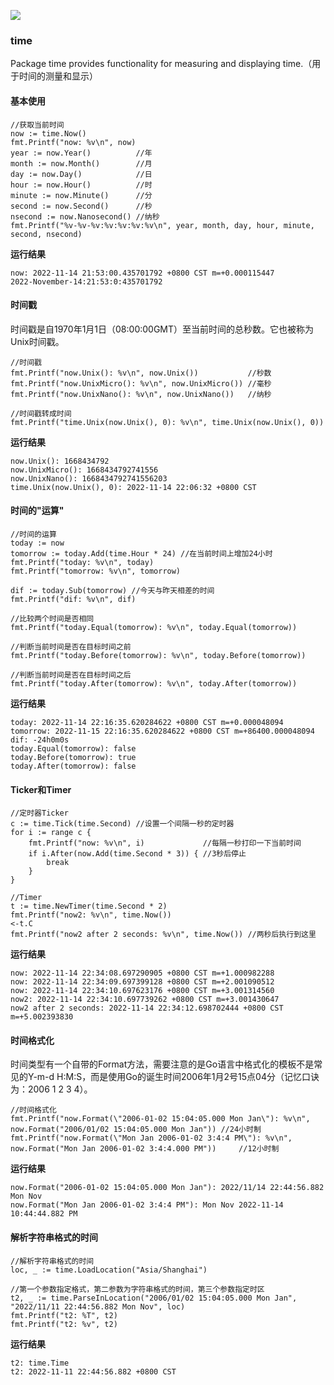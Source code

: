 
<BlogInfo id="403" title="golang学习笔记系列之标准库time的学习" author="白日梦想猿" pv=0 read_times=0 pre_cost_time="150" category="golang" tag_list="['']" create_time="2022.11.14 23:05:38.202807" update_time="2022.11.14 23:05:38" />

![](https://gimg2.baidu.com/image_search/src=http%3A%2F%2Fp8.itc.cn%2Fq_70%2Fimages03%2F20210221%2Fd778753d6a0d4ab9b685aaf362810c0d.gif&refer=http%3A%2F%2Fp8.itc.cn&app=2002&size=f9999,10000&q=a80&n=0&g=0n&fmt=auto?sec=1665661975&t=37860c72d333426b69c936abcb7d5473)

### time

Package time provides functionality for measuring and displaying
time.（用于时间的测量和显示）

#### 基本使用

```golang
//获取当前时间
now := time.Now()
fmt.Printf("now: %v\n", now)
year := now.Year()          //年
month := now.Month()        //月
day := now.Day()            //日
hour := now.Hour()          //时
minute := now.Minute()      //分
second := now.Second()      //秒
nsecond := now.Nanosecond() //纳秒
fmt.Printf("%v-%v-%v:%v:%v:%v:%v\n", year, month, day, hour, minute, second, nsecond)
```


**运行结果**


```shell script
now: 2022-11-14 21:53:00.435701792 +0800 CST m=+0.000115447
2022-November-14:21:53:0:435701792
```

#### 时间戳

时间戳是自1970年1月1日（08:00:00GMT）至当前时间的总秒数。它也被称为Unix时间戳。

```golang
//时间戳
fmt.Printf("now.Unix(): %v\n", now.Unix())           //秒数
fmt.Printf("now.UnixMicro(): %v\n", now.UnixMicro()) //毫秒
fmt.Printf("now.UnixNano(): %v\n", now.UnixNano())   //纳秒

//时间戳转成时间
fmt.Printf("time.Unix(now.Unix(), 0): %v\n", time.Unix(now.Unix(), 0))
```

**运行结果**

```shell script
now.Unix(): 1668434792
now.UnixMicro(): 1668434792741556
now.UnixNano(): 1668434792741556203
time.Unix(now.Unix(), 0): 2022-11-14 22:06:32 +0800 CST
```

#### 时间的"运算"

```golang
//时间的运算
today := now
tomorrow := today.Add(time.Hour * 24) //在当前时间上增加24小时
fmt.Printf("today: %v\n", today)
fmt.Printf("tomorrow: %v\n", tomorrow)

dif := today.Sub(tomorrow) //今天与昨天相差的时间
fmt.Printf("dif: %v\n", dif)

//比较两个时间是否相同
fmt.Printf("today.Equal(tomorrow): %v\n", today.Equal(tomorrow))

//判断当前时间是否在目标时间之前
fmt.Printf("today.Before(tomorrow): %v\n", today.Before(tomorrow))

//判断当前时间是否在目标时间之后
fmt.Printf("today.After(tomorrow): %v\n", today.After(tomorrow))
```

**运行结果**


```shell script
today: 2022-11-14 22:16:35.620284622 +0800 CST m=+0.000048094
tomorrow: 2022-11-15 22:16:35.620284622 +0800 CST m=+86400.000048094
dif: -24h0m0s
today.Equal(tomorrow): false
today.Before(tomorrow): true
today.After(tomorrow): false
```


#### Ticker和Timer

```golang
//定时器Ticker
c := time.Tick(time.Second) //设置一个间隔一秒的定时器
for i := range c {
    fmt.Printf("now: %v\n", i)             //每隔一秒打印一下当前时间
    if i.After(now.Add(time.Second * 3)) { //3秒后停止
        break
    }
}

//Timer
t := time.NewTimer(time.Second * 2)
fmt.Printf("now2: %v\n", time.Now())
<-t.C
fmt.Printf("now2 after 2 seconds: %v\n", time.Now()) //两秒后执行到这里
```


**运行结果**


```shell script
now: 2022-11-14 22:34:08.697290905 +0800 CST m=+1.000982288
now: 2022-11-14 22:34:09.697399128 +0800 CST m=+2.001090512
now: 2022-11-14 22:34:10.697623176 +0800 CST m=+3.001314560
now2: 2022-11-14 22:34:10.697739262 +0800 CST m=+3.001430647
now2 after 2 seconds: 2022-11-14 22:34:12.698702444 +0800 CST m=+5.002393830
```


#### 时间格式化

时间类型有一个自带的Format方法，需要注意的是Go语言中格式化的模板不是常见的Y-m-d
H:M:S，而是使用Go的诞生时间2006年1月2号15点04分（记忆口诀为：2006 1 2 3 4）。

```golang
//时间格式化
fmt.Printf("now.Format(\"2006-01-02 15:04:05.000 Mon Jan\"): %v\n", now.Format("2006/01/02 15:04:05.000 Mon Jan")) //24小时制
fmt.Printf("now.Format(\"Mon Jan 2006-01-02 3:4:4 PM\"): %v\n", now.Format("Mon Jan 2006-01-02 3:4:4.000 PM"))     //12小时制
```


**运行结果**

```shell script
now.Format("2006-01-02 15:04:05.000 Mon Jan"): 2022/11/14 22:44:56.882 Mon Nov
now.Format("Mon Jan 2006-01-02 3:4:4 PM"): Mon Nov 2022-11-14 10:44:44.882 PM
```

#### 解析字符串格式的时间


```golang
//解析字符串格式的时间
loc, _ := time.LoadLocation("Asia/Shanghai")

//第一个参数指定格式，第二参数为字符串格式的时间，第三个参数指定时区
t2, _ := time.ParseInLocation("2006/01/02 15:04:05.000 Mon Jan", "2022/11/11 22:44:56.882 Mon Nov", loc)
fmt.Printf("t2: %T", t2)
fmt.Printf("t2: %v", t2)
```

**运行结果**


```shell script
t2: time.Time
t2: 2022-11-11 22:44:56.882 +0800 CST
```





